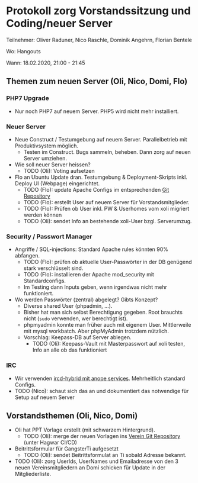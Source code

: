 # Protokoll zorg Vorstandssitzung und Coding/neuer Server

Teilnehmer: Oliver Raduner, Nico Raschle, Dominik Angehrn, Florian Bentele

Wo: Hangouts

Wann: 18.02.2020, 21:00 - 21:45

## Themen zum neuen Server (Oli, Nico, Domi, Flo)
### PHP7 Upgrade
- Nur noch PHP7 auf neuem Server. PHP5 wird nicht mehr installiert.

### Neuer Server
- Neue Construct / Testumgebung auf neuem Server. Parallelbetrieb mit Produktivsystem möglich.
  - Testen im Construct. Bugs sammeln, beheben. Dann zorg auf neuen Server umziehen.
- Wie soll neuer Server heissen?
  - TODO (Oli): Voting aufsetzen
- Flo an Ubuntu Update dran. Testumgebung & Deployment-Skripts inkl. Deploy UI (Webpage) eingerichtet.
  - TODO (Flo): update Apache Configs im entsprechenden [Git Repository](https://github.com/zorgch/xoli-apache-configs)
  - TODO (Flo): erstellt User auf neuem Server für Vorstandsmitglieder.
  - TODO (Flo): Prüfen ob User inkl. PW & Userhomes vom xoli migriert werden können
  - TODO (Oli): sendet Info an bestehende xoli-User bzgl. Serverumzug.

### Security / Passwort Manager
- Angriffe / SQL-injections: Standard Apache rules könnten 90% abfangen.
  - TODO (Flo): prüfen ob aktuelle User-Passwörter in der DB genügend stark verschlüsselt sind.
  - TODO (Flo): installieren der Apache mod_security mit Standardconfigs.
  - Im Testing dann Inputs geben, wenn irgendwas nicht mehr funktioniert.
- Wo werden Passwörter (zentral) abgelegt? Gibts Konzept?
  - Diverse shared User (phpadmin, ...).
  - Bisher hat man sich selbst Berechtigung gegeben. Root brauchts nicht (`sudo` verwenden, wer berechtigt ist).
  - phpmyadmin konnte man früher auch mit eigenem User. Mittlerweile mit mysql workbatch. Aber phpMyAdmin trotzdem nützlich.
  - Vorschlag: Keepass-DB auf Server ablegen.
    - TODO (Oli): Keepass-Vault mit Masterpasswort auf xoli testen, Info an alle ob das funktioniert

### IRC
- Wir verwenden [ircd-hybrid mit anope services](https://linoxide.com/ubuntu-how-to/howto-setup-ircd-hybrid-anope-services-ssl-ubuntu/). Mehrheitlich standard Configs.
- TODO (Nico): schaut sich das an und dokumentiert das notwendige für Setup auf neuem Server

## Vorstandsthemen (Oli, Nico, Domi)
- Oli hat PPT Vorlage erstellt (mit schwarzem Hintergrund).
  - TODO (Oli): merge der neuen Vorlagen ins [Verein Git Repository](https://github.com/zorgch/zorg-verein-docs) (unter Hagwar CI/CD)
- Beitrittsformular für GangsterTi aufgesetzt
  - TODO (Oli): sendet Beitrittsformulat an Ti sobald Adresse bekannt.
- TODO (Oli): zorg UserIds, UserNames und Emailadresse von den 3 neuen Vereinsmitgliedern an Domi schicken für Update in der Mitgliederliste.
